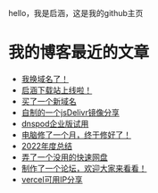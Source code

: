 hello，我是启涵，这是我的github主页
# 我的博客最近的文章
<!-- BLOG-POST-LIST:START -->
- [我换域名了！](https://blog.1id.top/post/38)
- [启涵下载站上线啦！](https://blog.1id.top/post/qi-han-xia-zai-zhan-shang-xian-la)
- [买了一个新域名](https://blog.1id.top/post/mai-liao-yi-ge-xin-yu-ming)
- [自制的一个jsDelivr镜像分享](https://blog.1id.top/post/zi-zhi-de-yi-ge-jsdelivr-jing-xiang-fen-xiang)
- [dnspod企业版试用](https://blog.1id.top/post/dnspod-qi-ye-ban-shi-yong)
- [电脑修了一个月，终于修好了！](https://blog.1id.top/post/dian-nao-xiu-liao-yi-ge-yue-zhong-yu-xiu-hao-liao)
- [2022年度总结](https://blog.1id.top/post/2022-nian-du-zong-jie)
- [弄了一个没用的快速网盘](https://blog.1id.top/post/nong-liao-yi-ge-mei-yong-de-kuai-su-wang-pan)
- [制作了一个论坛，欢迎大家来看看！](https://blog.1id.top/post/zhi-zuo-liao-yi-ge-lun-tan-huan-ying-da-jia-lai-kan-kan)
- [vercel可用IP分享](https://blog.1id.top/post/vercel-ke-yong-ip-fen-xiang)
<!-- BLOG-POST-LIST:END -->
